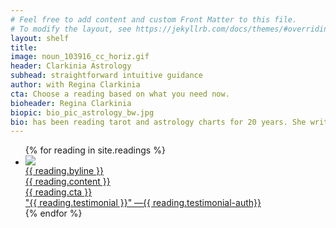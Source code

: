 ```yaml
---
# Feel free to add content and custom Front Matter to this file.
# To modify the layout, see https://jekyllrb.com/docs/themes/#overriding-theme-defaults
layout: shelf
title:
image: noun_103916_cc_horiz.gif
header: Clarkinia Astrology
subhead: straightforward intuitive guidance
author: with Regina Clarkinia
cta: Choose a reading based on what you need now.
bioheader: Regina Clarkinia
biopic: bio_pic_astrology_bw.jpg
bio: has been reading tarot and astrology charts for 20 years. She writes about mysticism and teaches practical meditation techniques. Her readings investigate family relationships, personality patterns and career strategy. Regina tells it like it is with candid readings to get your butt in gear.
---
```

<!-- bgimage: store_home_bg_1200px_bags_bags_all_type_of_bags.jpg -->
<body>
<article class="store">
  <div class="store-items">
    <ul>
      {% for reading in site.readings %}
      <li>
        <a href="{{ reading.url }}">
        <div class="store-top">
          <div class="store-button">
            <img src="{{ site.github.url }}/assets/img/{{ reading.button }}" >
          </div>
          <div class="store-byline">
            <h8>{{ reading.byline }}</h8>
          </div>
          <div class ="store-whatuget">
            <h15>{{ reading.content }}</h15>
          </div>
          <div class="store-cta-button">
            <h15>{{ reading.cta }}</h15>
          </div>
          <div class="store-testimonial">
            <h15>"{{ reading.testimonial }}" —{{ reading.testimonial-auth}}</h15>
          </div>
        </div> <!-- closes store-top -->
        </a>
      </li>
      {% endfor %}
    </ul>
  </div><!-- closes store-items -->
</article>
</body>
